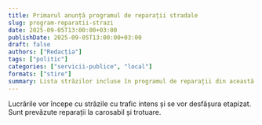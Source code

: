 ```yaml
---
title: Primarul anunță programul de reparații stradale
slug: program-reparatii-strazi
date: 2025-09-05T13:00:00+03:00
publishDate: 2025-09-05T13:00:00+03:00
draft: false
authors: ["Redacția"]
tags: ["politic"]
categories: ["servicii-publice", "local"]
formats: ["stire"]
summary: Lista străzilor incluse în programul de reparații din această toamnă a fost publicată.
---
```


Lucrările vor începe cu străzile cu trafic intens și se vor desfășura etapizat. Sunt prevăzute reparații la carosabil și trotuare.
